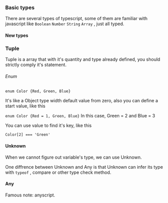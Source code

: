 ### Basic types

 There are several types of typescript, some of them are familiar with javascript like `Boolean` `Number` `String` `Array` , just all typed.

#### New types

### Tuple

Tuple is a array that with it's quantity and type already defined, you should strictly comply it's statement.

######  Enum

`enum Color {Red, Green, Blue}` 

It's like a Object type width default value from zero, also you can define a start value, like this

`enum Color {Red = 1, Green, Blue}` In this case, Green = 2 and Blue = 3

You can use value to find it's key, like this

`Color[2] === 'Green'`

#### Unknown

When we cannot figure out variable's type, we can use Unknown.

One diffrence between Unknown and Any is that Unknown can infer its type with `typeof` , compare or other type check method.

#### Any

 Famous note: anyscript.

